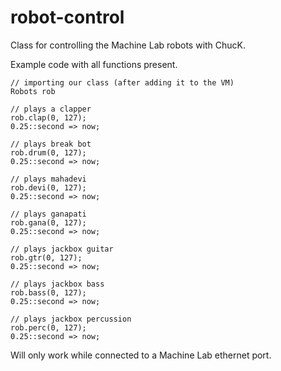 robot-control
=============

Class for controlling the Machine Lab robots with ChucK.

Example code with all functions present.
 
    // importing our class (after adding it to the VM)
    Robots rob

    // plays a clapper
    rob.clap(0, 127); 
    0.25::second => now; 

    // plays break bot
    rob.drum(0, 127);
    0.25::second => now; 

    // plays mahadevi 
    rob.devi(0, 127);
    0.25::second => now; 

    // plays ganapati
    rob.gana(0, 127);
    0.25::second => now; 

    // plays jackbox guitar 
    rob.gtr(0, 127);
    0.25::second => now;

    // plays jackbox bass
    rob.bass(0, 127);
    0.25::second => now; 

    // plays jackbox percussion
    rob.perc(0, 127);
    0.25::second => now;

Will only work while connected to a Machine Lab ethernet port.
